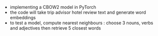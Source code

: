 * implementing a CBOW2 model in PyTorch
* the code will take trip advisor hotel review text and generate word embeddings 
* to test a model, compute nearest neighbours : choose 3 nouns, verbs and adjectives then retrieve 5 closest words